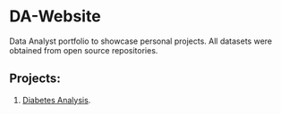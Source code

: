 # DA-Website
Data Analyst portfolio to showcase personal projects. All datasets were obtained from open source repositories.
## Projects:
1. [Diabetes Analysis](https://github.com/bmustafa225/DA-Website/blob/main/Diabetes%20Analytics.md).
